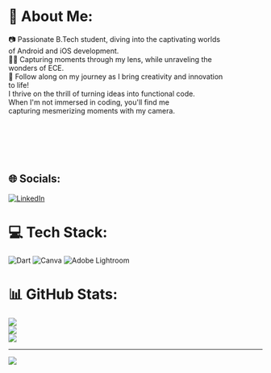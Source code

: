 # 💫 About Me:
📷 Passionate B.Tech student, diving into the captivating worlds<br> of Android and iOS development. <br>📱✨ Capturing moments through my lens, while unraveling the <br>wonders of ECE.<br>🌟 Follow along on my journey as I bring creativity and innovation<br> to life!<br>I thrive on the thrill of turning ideas into functional code.<br> When I'm not immersed in coding, you'll find me<br> capturing mesmerizing moments with my camera.<br><br><br><br><br><br>


## 🌐 Socials:
[![LinkedIn](https://img.shields.io/badge/LinkedIn-%230077B5.svg?logo=linkedin&logoColor=white)](https://linkedin.com/in/https://www.linkedin.com/in/sanvi-verma-b2928025b/) 

# 💻 Tech Stack:
![Dart](https://img.shields.io/badge/dart-%230175C2.svg?style=for-the-badge&logo=dart&logoColor=white) ![Canva](https://img.shields.io/badge/Canva-%2300C4CC.svg?style=for-the-badge&logo=Canva&logoColor=white) ![Adobe Lightroom](https://img.shields.io/badge/Adobe%20Lightroom-31A8FF.svg?style=for-the-badge&logo=Adobe%20Lightroom&logoColor=white)
# 📊 GitHub Stats:
![](https://github-readme-stats.vercel.app/api?username=TheSanvi&theme=nightowl&hide_border=false&include_all_commits=false&count_private=false)<br/>
![](https://github-readme-streak-stats.herokuapp.com/?user=TheSanvi&theme=nightowl&hide_border=false)<br/>
![](https://github-readme-stats.vercel.app/api/top-langs/?username=TheSanvi&theme=nightowl&hide_border=false&include_all_commits=false&count_private=false&layout=compact)

---
[![](https://visitcount.itsvg.in/api?id=TheSanvi&icon=0&color=0)](https://visitcount.itsvg.in)

<!-- Proudly created with GPRM ( https://gprm.itsvg.in ) -->

<!--
**TheSanvi/TheSanvi** is a ✨ _special_ ✨ repository because its `README.md` (this file) appears on your GitHub profile.

Here are some ideas to get you started:

- 🔭 I’m currently working on ...
- 🌱 I’m currently learning ...
- 👯 I’m looking to collaborate on ...
- 🤔 I’m looking for help with ...
- 💬 Ask me about ...
- 📫 How to reach me: ...
- 😄 Pronouns: ...
- ⚡ Fun fact: ...
-->
